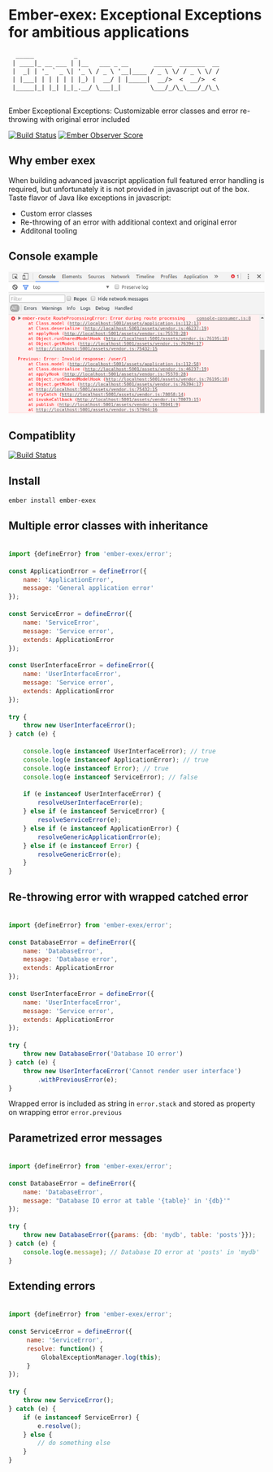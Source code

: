 # Ember-exex: Exceptional Exceptions for ambitious applications

```
  _____           _                                       
 | ____|_ __ ___ | |__   ___ _ __       _____  _______  __
 |  _| | '_ ` _ \| '_ \ / _ \ '__|____ / _ \ \/ / _ \ \/ /
 | |___| | | | | | |_) |  __/ | |_____|  __/>  <  __/>  < 
 |_____|_| |_| |_|_.__/ \___|_|        \___/_/\_\___/_/\_\
                                                               
```
Ember Exceptional Exceptions: Customizable error classes and error re-throwing with original error included


[![Build Status](https://travis-ci.org/janmisek/ember-exex.svg)](https://travis-ci.org/janmisek/ember-exex) 
[![Ember Observer Score](http://emberobserver.com/badges/ember-exex.svg)](https://emberobserver.com/addons/ember-exex)

## Why ember exex

When building advanced javascript application full featured error handling is required, but unfortunately it is not provided in javascript out of the box. Taste flavor of Java like exceptions in javascript:
- Custom error classes
- Re-throwing of an error with additional context and original error
- Additonal tooling

## Console example

![alt tag](https://raw.githubusercontent.com/janmisek/ember-exex/master/github/error.png)

## Compatiblity
[![Build Status](https://saucelabs.com/browser-matrix/janmisek.svg)](https://saucelabs.com/u/janmisek)

## Install
```
ember install ember-exex
```

## Multiple error classes with inheritance
```javascript

import {defineError} from 'ember-exex/error';

const ApplicationError = defineError({
    name: 'ApplicationError', 
    message: 'General application error'
});

const ServiceError = defineError({
    name: 'ServiceError', 
    message: 'Service error', 
    extends: ApplicationError
});

const UserInterfaceError = defineError({
    name: 'UserInterfaceError', 
    message: 'Service error', 
    extends: ApplicationError
});

try {
    throw new UserInterfaceError();
} catch (e) {

    console.log(e instanceof UserInterfaceError); // true
    console.log(e instanceof ApplicationError); // true
    console.log(e instanceof Error); // true
    console.log(e instanceof ServiceError); // false
    
    if (e instanceof UserInterfaceError) {
        resolveUserInterfaceError(e);
    } else if (e instanceof ServiceError) {
        resolveServiceError(e);
    } else if (e instanceof ApplicationError) {
        resolveGenericApplicationError(e);
    } else if (e instanceof Error) {
        resolveGenericError(e);
    }
}
```

## Re-throwing error with wrapped catched error

```javascript

import {defineError} from 'ember-exex/error';

const DatabaseError = defineError({
    name: 'DatabaseError', 
    message: 'Database error', 
    extends: ApplicationError
});
      
const UserInterfaceError = defineError({
    name: 'UserInterfaceError', 
    message: 'Service error', 
    extends: ApplicationError
});

try {
    throw new DatabaseError('Database IO error')
} catch (e) {
    throw new UserInterfaceError('Cannot render user interface')
        .withPreviousError(e);
}
```

Wrapped error is included as string in `error.stack` and stored as property on wrapping error `error.previous`


## Parametrized error messages
```javascript

import {defineError} from 'ember-exex/error';

const DatabaseError = defineError({
    name: 'DatabaseError', 
    message: "Database IO error at table '{table}' in '{db}'"
});

try {
    throw new DatabaseError({params: {db: 'mydb', table: 'posts'}});
} catch (e) {
    console.log(e.message); // Database IO error at 'posts' in 'mydb'
}
```

## Extending errors
```javascript

import {defineError} from 'ember-exex/error';

const ServiceError = defineError({
     name: 'ServiceError', 
     resolve: function() {
         GlobalExceptionManager.log(this);
     }
});

try {
    throw new ServiceError();
} catch (e) {
    if (e instanceof ServiceError) {
        e.resolve();
    } else {
        // do something else
    }
}
```



